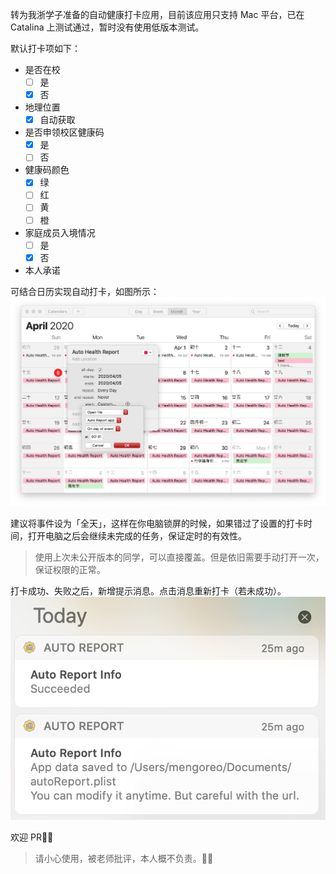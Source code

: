 转为我浙学子准备的自动健康打卡应用，目前该应用只支持 Mac 平台，已在 Catalina 上测试通过，暂时没有使用低版本测试。

默认打卡项如下：

- 是否在校
    - [ ] 是
    - [x] 否
- 地理位置
    - [x] 自动获取
- 是否申领校区健康码
    - [x] 是
    - [ ] 否
- 健康码颜色
    - [x] 绿
    - [ ] 红
    - [ ] 黄
    - [ ] 橙
- 家庭成员入境情况
    - [ ] 是
    - [x] 否
- 本人承诺



可结合日历实现自动打卡，如图所示：![Xnip2020-04-05_15-34-35](README.assets/Xnip2020-04-05_15-34-35.jpg)



建议将事件设为「全天」，这样在你电脑锁屏的时候，如果错过了设置的打卡时间，打开电脑之后会继续未完成的任务，保证定时的有效性。



> 使用上次未公开版本的同学，可以直接覆盖。但是依旧需要手动打开一次，保证权限的正常。



打卡成功、失败之后，新增提示消息。点击消息重新打卡（若未成功）。![image-20200405154401133](README.assets/image-20200405154401133.png)



欢迎 PR🧏🏻



> 请小心使用，被老师批评，本人概不负责。🧏🏻